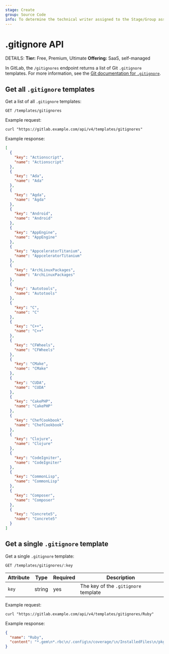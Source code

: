```yaml
---
stage: Create
group: Source Code
info: To determine the technical writer assigned to the Stage/Group associated with this page, see https://handbook.gitlab.com/handbook/product/ux/technical-writing/#assignments
---
```


# .gitignore API 

DETAILS:
**Tier:** Free, Premium, Ultimate
**Offering:** SaaS, self-managed

In GitLab, the `/gitignores` endpoint returns a list of Git `.gitignore` templates. For more information,
see the [Git documentation for `.gitignore`](https://git-scm.com/docs/gitignore).

## Get all `.gitignore` templates

Get a list of all `.gitignore` templates:

```plaintext
GET /templates/gitignores
```

Example request:

```shell
curl "https://gitlab.example.com/api/v4/templates/gitignores"
```

Example response:

```json
[
  {
    "key": "Actionscript",
    "name": "Actionscript"
  },
  {
    "key": "Ada",
    "name": "Ada"
  },
  {
    "key": "Agda",
    "name": "Agda"
  },
  {
    "key": "Android",
    "name": "Android"
  },
  {
    "key": "AppEngine",
    "name": "AppEngine"
  },
  {
    "key": "AppceleratorTitanium",
    "name": "AppceleratorTitanium"
  },
  {
    "key": "ArchLinuxPackages",
    "name": "ArchLinuxPackages"
  },
  {
    "key": "Autotools",
    "name": "Autotools"
  },
  {
    "key": "C",
    "name": "C"
  },
  {
    "key": "C++",
    "name": "C++"
  },
  {
    "key": "CFWheels",
    "name": "CFWheels"
  },
  {
    "key": "CMake",
    "name": "CMake"
  },
  {
    "key": "CUDA",
    "name": "CUDA"
  },
  {
    "key": "CakePHP",
    "name": "CakePHP"
  },
  {
    "key": "ChefCookbook",
    "name": "ChefCookbook"
  },
  {
    "key": "Clojure",
    "name": "Clojure"
  },
  {
    "key": "CodeIgniter",
    "name": "CodeIgniter"
  },
  {
    "key": "CommonLisp",
    "name": "CommonLisp"
  },
  {
    "key": "Composer",
    "name": "Composer"
  },
  {
    "key": "Concrete5",
    "name": "Concrete5"
  }
]
```

## Get a single `.gitignore` template

Get a single `.gitignore` template:

```plaintext
GET /templates/gitignores/:key
```

| Attribute  | Type   | Required | Description                          |
| ---------- | ------ | -------- | ------------------------------------ |
| `key`      | string | yes      | The key of the `.gitignore` template |

Example request:

```shell
curl "https://gitlab.example.com/api/v4/templates/gitignores/Ruby"
```

Example response:

```json
{
  "name": "Ruby",
  "content": "*.gem\n*.rbc\n/.config\n/coverage/\n/InstalledFiles\n/pkg/\n/spec/reports/\n/spec/examples.txt\n/test/tmp/\n/test/version_tmp/\n/tmp/\n\n# Used by dotenv library to load environment variables.\n# .env\n\n## Specific to RubyMotion:\n.dat*\n.repl_history\nbuild/\n*.bridgesupport\nbuild-iPhoneOS/\nbuild-iPhoneSimulator/\n\n## Specific to RubyMotion (use of CocoaPods):\n#\n# We recommend against adding the Pods directory to your .gitignore. However\n# you should judge for yourself, the pros and cons are mentioned at:\n# https://guides.cocoapods.org/using/using-cocoapods.html#should-i-check-the-pods-directory-into-source-control\n#\n# vendor/Pods/\n\n## Documentation cache and generated files:\n/.yardoc/\n/_yardoc/\n/doc/\n/rdoc/\n\n## Environment normalization:\n/.bundle/\n/vendor/bundle\n/lib/bundler/man/\n\n# for a library or gem, you might want to ignore these files since the code is\n# intended to run in multiple environments; otherwise, check them in:\n# Gemfile.lock\n# .ruby-version\n# .ruby-gemset\n\n# unless supporting rvm < 1.11.0 or doing something fancy, ignore this:\n.rvmrc\n"
}
```

<!-- ## Troubleshooting

Include any troubleshooting steps that you can foresee. If you know beforehand what issues
one might have when setting this up, or when something is changed, or on upgrading, it's
important to describe those, too. Think of things that may go wrong and include them here.
This is important to minimize requests for support, and to avoid doc comments with
questions that you know someone might ask.

Each scenario can be a third-level heading, for example `### Getting error message X`.
If you have none to add when creating a doc, leave this section in place
but commented out to help encourage others to add to it in the future. -->

